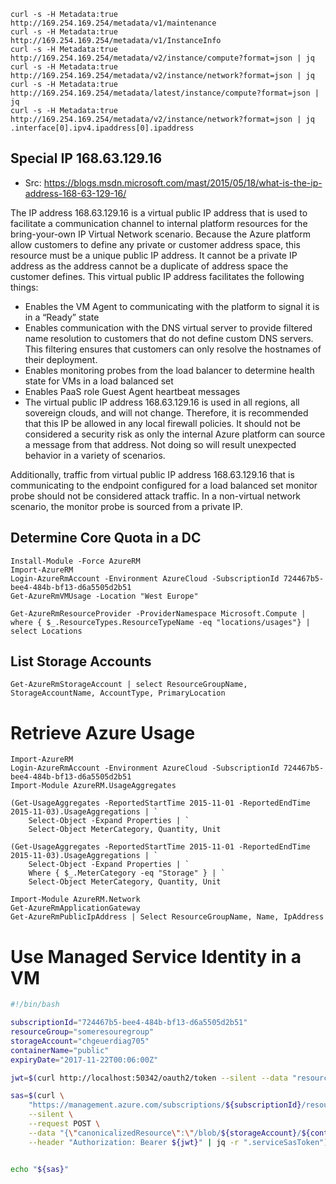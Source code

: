 
```
curl -s -H Metadata:true http://169.254.169.254/metadata/v1/maintenance
curl -s -H Metadata:true http://169.254.169.254/metadata/v1/InstanceInfo
curl -s -H Metadata:true http://169.254.169.254/metadata/v2/instance/compute?format=json | jq
curl -s -H Metadata:true http://169.254.169.254/metadata/v2/instance/network?format=json | jq
curl -s -H Metadata:true http://169.254.169.254/metadata/latest/instance/compute?format=json | jq
curl -s -H Metadata:true http://169.254.169.254/metadata/v2/instance/network?format=json | jq .interface[0].ipv4.ipaddress[0].ipaddress
```

## Special IP 168.63.129.16

- Src: https://blogs.msdn.microsoft.com/mast/2015/05/18/what-is-the-ip-address-168-63-129-16/

The IP address 168.63.129.16 is a virtual public IP address that is used to facilitate a communication channel to internal platform resources for the bring-your-own IP Virtual Network scenario.  Because the Azure platform allow customers to define any private or customer address space, this resource must be a unique public IP address.  It cannot be a private IP address as the address cannot be a duplicate of address space the customer defines.  This virtual public IP address facilitates the following things:

- Enables the VM Agent to communicating with the platform to signal it is in a “Ready” state
- Enables communication with the DNS virtual server to provide filtered name resolution to customers that do not define custom DNS servers.  This filtering ensures that customers can only resolve the hostnames of their deployment.
- Enables monitoring probes from the load balancer to determine health state for VMs in a load balanced set
- Enables PaaS role Guest Agent heartbeat messages
- The virtual public IP address 168.63.129.16 is used in all regions, all sovereign clouds, and will not change.  Therefore, it is recommended that this IP be allowed in any local firewall policies.  It should not be considered a security risk as only the internal Azure platform can source a message from that address.  Not doing so will result unexpected behavior in a variety of scenarios.

Additionally, traffic from virtual public IP address 168.63.129.16 that is communicating to the endpoint configured for a load balanced set monitor probe should not be considered attack traffic.  In a non-virtual network scenario, the monitor probe is sourced from a private IP.








## Determine Core Quota in a DC 

```
Install-Module -Force AzureRM
Import-AzureRM
Login-AzureRmAccount -Environment AzureCloud -SubscriptionId 724467b5-bee4-484b-bf13-d6a5505d2b51
Get-AzureRmVMUsage -Location "West Europe"
```


```
Get-AzureRmResourceProvider -ProviderNamespace Microsoft.Compute | where { $_.ResourceTypes.ResourceTypeName -eq "locations/usages"} | select Locations
```

## List Storage Accounts

```
Get-AzureRmStorageAccount | select ResourceGroupName, StorageAccountName, AccountType, PrimaryLocation
```

# Retrieve Azure Usage

```
Import-AzureRM
Login-AzureRmAccount -Environment AzureCloud -SubscriptionId 724467b5-bee4-484b-bf13-d6a5505d2b51
Import-Module AzureRM.UsageAggregates

(Get-UsageAggregates -ReportedStartTime 2015-11-01 -ReportedEndTime 2015-11-03).UsageAggregations | `
	Select-Object -Expand Properties | `
	Select-Object MeterCategory, Quantity, Unit

(Get-UsageAggregates -ReportedStartTime 2015-11-01 -ReportedEndTime 2015-11-03).UsageAggregations | `
	Select-Object -Expand Properties | `
	Where { $_.MeterCategory -eq "Storage" } | `
	Select-Object MeterCategory, Quantity, Unit
```


```
Import-Module AzureRM.Network
Get-AzureRmApplicationGateway
Get-AzureRmPublicIpAddress | Select ResourceGroupName, Name, IpAddress
```

# Use Managed Service Identity in a VM

```bash
#!/bin/bash

subscriptionId="724467b5-bee4-484b-bf13-d6a5505d2b51"
resourceGroup="someresouregroup"
storageAccount="chgeuerdiag705"
containerName="public"
expiryDate="2017-11-22T00:06:00Z"

jwt=$(curl http://localhost:50342/oauth2/token --silent --data "resource=https://management.azure.com/" -H Metadata:true | jq -r ".access_token")

sas=$(curl \
	"https://management.azure.com/subscriptions/${subscriptionId}/resourceGroups/${resourceGroup}/providers/Microsoft.Storage/storageAccounts/${storageAccount}/listServiceSas/?api-version=2017-06-01" \
	--silent \
	--request POST \
	--data "{\"canonicalizedResource\":\"/blob/${storageAccount}/${containerName}\",\"signedResource\":\"c\",\"signedPermission\":\"rcw\",\"signedProtocol\":\"https\",\"signedExpiry\":\"${expiryDate}\"}" \
	--header "Authorization: Bearer ${jwt}" | jq -r ".serviceSasToken")


echo "${sas}"
```

